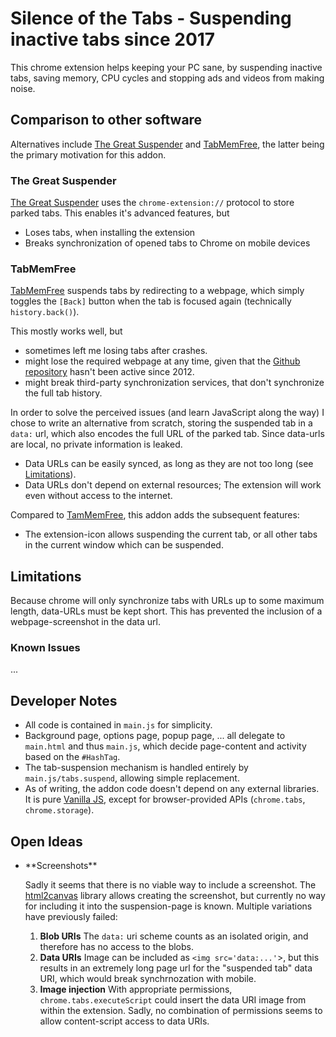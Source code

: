<!-- -*- coding: utf-8 -*- -->

# Silence of the Tabs - Suspending inactive tabs since 2017

This chrome extension helps keeping your PC sane, by suspending
inactive tabs, saving memory, CPU cycles and stopping ads and videos
from making noise. 

## Comparison to other software

Alternatives include 
[The Great Suspender][1]
and 
[TabMemFree](2), 
the latter being the primary motivation for this addon.

### The Great Suspender

[The Great Suspender][1] uses the `chrome-extension://` protocol to
store parked tabs. This enables it's advanced features, but

  - Loses tabs, when installing the extension
  - Breaks synchronization of opened tabs to Chrome on mobile devices

### TabMemFree

[TabMemFree][2] suspends tabs by redirecting to a webpage, which
simply toggles the `[Back]` button when the tab is focused again
(technically `history.back()`).

This mostly works well, but 

  - sometimes left me losing tabs after crashes.
  - might lose the required webpage at any time, given that
    the [Github repository][3] hasn't been active since 2012.
  - might break third-party synchronization services, that don't
    synchronize the full tab history.

In order to solve the perceived issues (and learn JavaScript along the
way) I chose to write an alternative from scratch, storing the
suspended tab in a `data:` url, which also encodes the full URL of the
parked tab. Since data-urls are local, no private information is
leaked.

  - Data URLs can be easily synced, as long as they are not too long 
    (see [Limitations](#limitations)).
  - Data URLs don't depend on external resources; The extension will
    work even without access to the internet.
    
Compared to [TamMemFree][2], this addon adds the subsequent features:

  - The extension-icon allows suspending the current tab, or all other
    tabs in the current window which can be suspended.

## Limitations
<a name='sec-limitations'>

Because chrome will only synchronize tabs with URLs up to some maximum
length, data-URLs must be kept short. This has prevented the inclusion
of a webpage-screenshot in the data url.

### Known Issues

...
   
## Developer Notes

 - All code is contained in `main.js` for simplicity. 
 - Background page, options page, popup page, ... all delegate to
   `main.html` and thus `main.js`, which decide page-content and 
   activity based on the `#HashTag`.
 - The tab-suspension mechanism is handled entirely by
   `main.js/tabs.suspend`, allowing simple replacement.
 - As of writing, the addon code doesn't depend on any external
   libraries. It is pure [Vanilla JS](http://vanilla-js.com/), except
   for browser-provided APIs (`chrome.tabs`, `chrome.storage`).

## Open Ideas

 - <!-- TODO --> **Screenshots** 
   Sadly it seems that there is no viable way to include a screenshot.
   The [html2canvas](https://github.com/niklasvh/html2canvas) library
   allows creating the screenshot, 
   but currently no way 
   for including it into the suspension-page is known.
   Multiple variations have previously failed:
   
     1. **Blob URIs** The `data:` uri scheme counts as an isolated 
        origin, and therefore has no access to the blobs. 
     2. **Data URIs** Image can be included as `<img src='data:...'`>, 
        but this results in an extremely long page url
        for the "suspended tab" data URI, 
        which would break synchrnozation with mobile.
     3. **Image injection** With appropriate permissions, 
        `chrome.tabs.executeScript` could insert the data URI image
        from within the extension. Sadly, no combination of permissions 
        seems to allow content-script access to data URIs.
   

<!-- LINK TARGETS -->

[1]: https://chrome.google.com/webstore/detail/the-great-suspender/klbibkeccnjlkjkiokjodocebajanakg
[2]: https://chrome.google.com/webstore/detail/tabmemfree/pdanbocphccpmidkhloklnlfplehiikb
[3]: https://github.com/glukki/TabMemFree
